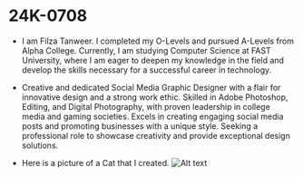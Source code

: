 # 24K-0708
- I am Filza Tanweer. I completed my O-Levels and pursued A-Levels from Alpha College. Currently, I am studying Computer Science at FAST University, where I am eager to deepen my knowledge in the field and develop the skills necessary for a successful career in technology.
+ Creative and dedicated Social Media Graphic Designer with a flair for
 innovative design and a strong work ethic. Skilled in Adobe Photoshop,
 Editing, and Digital Photography, with proven leadership in college media
 and gaming societies. Excels in creating engaging social media posts and
 promoting businesses with a unique style. Seeking a professional role to
 showcase creativity and provide exceptional design solutions.
* Here is a picture of a Cat that I created.
  ![Alt text](https://myoctocat.com/assets/images/base-octocat.svg) 
